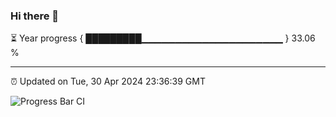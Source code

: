 ### Hi there 👋

⏳ Year progress { █████████▁▁▁▁▁▁▁▁▁▁▁▁▁▁▁▁▁▁▁▁▁ } 33.06 %

---

⏰ Updated on Tue, 30 Apr 2024 23:36:39 GMT

![Progress Bar CI](https://github.com/IshwaranRudhara/GIT-ACTION/workflows/Progress%20Bar%20CI/badge.svg)
